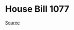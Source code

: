 # House Bill 1077

[Source](http://lawfilesext.leg.wa.gov/biennium/2021-22/Xml/Bills/House%20Bills/1077.xml)